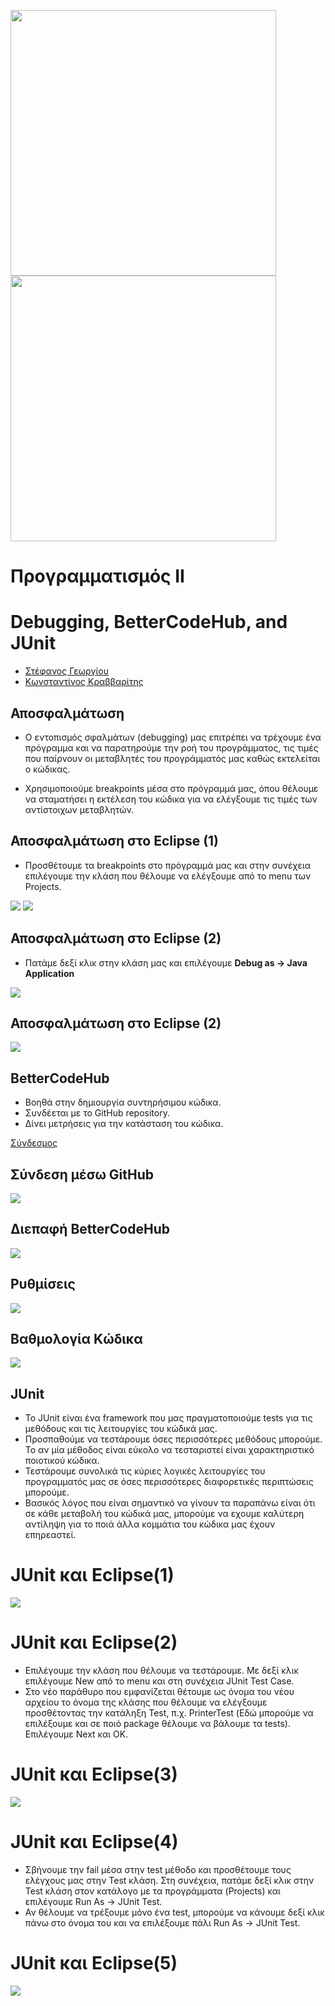 <img src="media/AUEB_logo.jpg" width="425" /> <img src="media/BA_Lab.png" width="425" />
# Προγραμματισμός ΙΙ
# Debugging, BetterCodeHub, and JUnit

* [Στέφανος Γεωργίου](https://www.balab.aueb.gr/stefanos-georgiou.html)
* [Κωνσταντίνος Κραββαρίτης](https://www.balab.aueb.gr/konstantinos-kravvaritis.html)


## Αποσφαλμάτωση

* Ο εντοπισμός σφαλμάτων (debugging) μας επιτρέπει να τρέχουμε ένα 
πρόγραμμα και να παρατηρούμε την ροή του προγράμματος, τις τιμές που παίρνουν οι μεταβλητές 
του προγράμματός μας καθώς εκτελείται ο κώδικας.

* Χρησιμοποιούμε breakpoints μέσα στο πρόγραμμά μας, όπου θέλουμε 
να σταματήσει η εκτέλεση του κώδικα για να ελέγξουμε τις τιμές 
των αντίστοιχων μεταβλητών.


## Αποσφαλμάτωση στο Eclipse (1)

* Προσθέτουμε τα breakpoints στο πρόγραμμά μας και στην συνέχεια 
επιλέγουμε την κλάση που θέλουμε να ελέγξουμε από το menu των  Projects.

![](media/debugging_2.png)
![](media/debugging_3.png)


## Αποσφαλμάτωση στο Eclipse (2)

* Πατάμε δεξί κλικ στην κλάση μας και επιλέγουμε **Debug as -> Java Application**

![](media/debugging_1.png)


## Αποσφαλμάτωση στο Eclipse (2)

![](media/Debugging_5.png)


## BetterCodeHub

* Βοηθά στην δημιουργία συντηρήσιμου κώδικα.
* Συνδέεται με το GitHub repository. 
* Δίνει μετρήσεις για την κατάσταση του κώδικα.

[Σύνδεσμος](https://bettercodehub.com/)


## Σύνδεση μέσω GitHub

![](media/BetterCodeHub_1.png)


## Διεπαφή BetterCodeHub

![](media/BetterCodeHub_2.png)


## Ρυθμίσεις

![](media/BetterCodeHub_3.png)


## Βαθμολογία Κώδικα

![](media/BetterCode_Hub_4_resize.png)


## JUnit

* Το JUnit είναι ένα framework που μας πραγματοποιούμε tests για τις 
μεθόδους και τις λειτουργίες του κώδικά μας.
* Προσπαθούμε να τεστάρουμε όσες περισσότερες μεθόδους μπορούμε. Το αν μία
μέθοδος είναι εύκολο να τεσταριστεί είναι χαρακτηριστικό ποιοτικού κώδικα.
* Τεστάρουμε συνολικά τις κύριες λογικές λειτουργίες του προγραμματός μας σε
όσες περισσότερες διαφορετικές περιπτώσεις μπορούμε.
* Βασικός λόγος που είναι σημαντικό να γίνουν τα παραπάνω είναι ότι σε κάθε
μεταβολή του κώδικά μας, μπορούμε να εχουμε καλύτερη αντίληψη για το ποιά άλλα κομμάτια του κώδικα
μας έχουν επηρεαστεί.


# JUnit και Eclipse(1)

![](media/junit1.png)


# JUnit και Eclipse(2)

* Επιλέγουμε την κλάση που θέλουμε να τεστάρουμε. Με δεξί κλικ επιλέγουμε New
από το menu και στη συνέχεια JUnit Test Case.
* Στο νέο παράθυρο που εμφανίζεται θέτουμε ως όνομα του νέου αρχείου
το όνομα της κλάσης που θέλουμε να ελέγξουμε προσθέτοντας την κατάληξη Test, π.χ. PrinterTest (Εδώ μπορούμε να επιλέξουμε και σε ποιό package θέλουμε
να βάλουμε τα tests). Eπιλέγουμε Next και ΟΚ.


# JUnit και Eclipse(3)

![](media/junit2.png)


# JUnit και Eclipse(4)

* Σβήνουμε την fail μέσα στην test μέθοδο και προσθέτουμε τους ελέγχους
μας στην Test κλάση. Στη συνέχεια, πατάμε δεξί κλικ στην Test κλάση
στον κατάλογο με τα προγράμματα (Projects) και επιλέγουμε
Run As -> JUnit Test.
* Αν θέλουμε να τρέξουμε μόνο ένα test, μπορούμε να κάνουμε δεξί κλικ πάνω
στο όνομα του και να επιλέξουμε πάλι
Run As -> JUnit Test.


# JUnit και Eclipse(5)

![](media/junit3.png)

